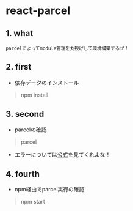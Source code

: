 # react-parcel
## 1. what
`parcelによってmodule管理を丸投げして環境構築するぜ！`
## 2. first
* 依存データのインストール
> npm install
## 3. second
* parcelの確認
> parcel 
* エラーについては[公式](https://parceljs.org/getting_started.html)を見てくれよな！
## 4. fourth
* npm経由でparcel実行の確認
> npm start

